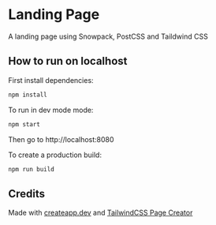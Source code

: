 # Landing Page

A landing page using Snowpack, PostCSS and Taildwind CSS

## How to run on localhost

First install dependencies:

```sh
npm install
```

To run in dev mode mode:

```sh
npm start
```

Then go to http://localhost:8080

To create a production build:

```sh
npm run build
```

## Credits

Made with [createapp.dev](https://createapp.dev/) and [TailwindCSS Page Creator](https://devdojo.com/tails)

